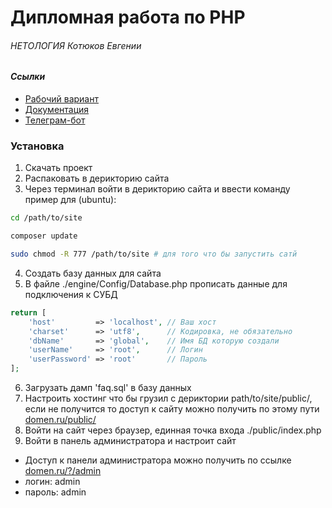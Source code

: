 Дипломная работа по PHP 
=====================
###### НЕТОЛОГИЯ Котюков Евгении 

#### ***Ссылки***
 * [Рабочий вариант](http://university.netology.ru/user_data/kotyukov/public/)
 * [Документация](#)
 * [Телеграм-бот](http://t.me/phpGraduateWorkBot)

### Установка

1. Скачать проект 
2. Распаковать в дерикторию сайта
3. Через терминал войти в дерикторию сайта и ввести команду пример для (ubuntu):
```bash
cd /path/to/site

composer update

sudo chmod -R 777 /path/to/site # для того что бы запустить сатй
```
4. Создать базу данных для сайта
5. В файле ./engine/Config/Database.php прописать данные для подключения к СУБД
```php
return [
    'host'         => 'localhost', // Ваш хост
    'charset'      => 'utf8',      // Кодировка, не обязательно
    'dbName'       => 'global',    // Имя БД которую создали
    'userName'     => 'root',      // Логин
    'userPassword' => 'root'       // Пароль
];
```
6. Загрузать дамп 'faq.sql' в базу данных
7. Настроить хостинг что бы грузил с дериктории path/to/site/public/, если не получится то доступ к сайту можно получить по этому пути [domen.ru/public/](#)
8. Войти на сайт через браузер, единная точка входа ./public/index.php
9. Войти в панель администратора и настроит сайт 
 * Доступ к панели администратора можно получить по ссылке [domen.ru/?/admin](#)
 * логин: admin 
 * пароль: admin


